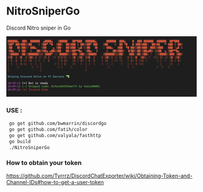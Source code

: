 # NitroSniperGo
Discord Nitro sniper in Go

![Screenshot](screenshot.png)

### USE :

```
 go get github.com/bwmarrin/discordgo
 go get github.com/fatih/color
 go get github.com/valyala/fasthttp
 go build
 ./NitroSniperGo
 ```
 
 ### How to obtain your token
https://github.com/Tyrrrz/DiscordChatExporter/wiki/Obtaining-Token-and-Channel-IDs#how-to-get-a-user-token
